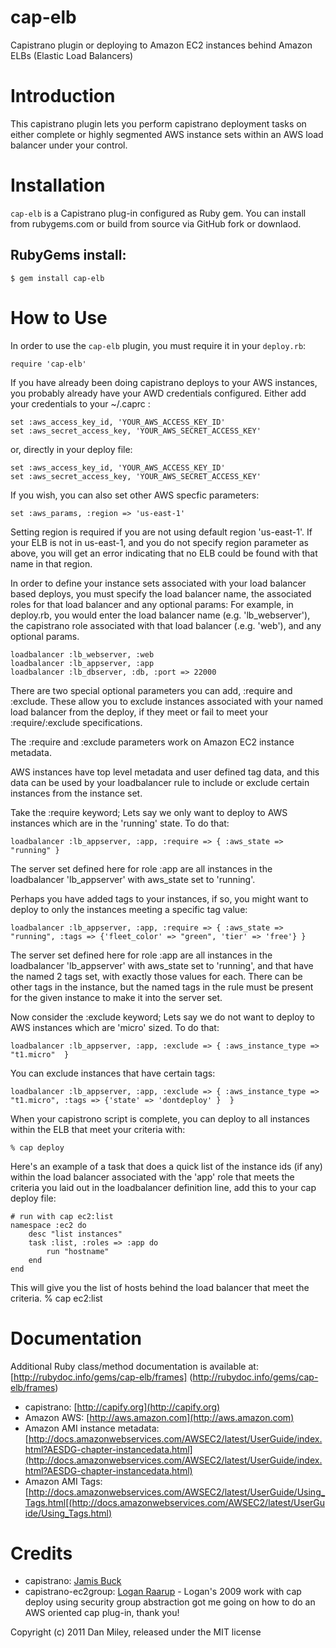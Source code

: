 cap-elb
=================================================

Capistrano plugin or deploying to Amazon EC2 instances behind Amazon ELBs (Elastic Load Balancers)

Introduction
============

This capistrano plugin lets you perform capistrano deployment tasks on  either complete or highly segmented AWS instance sets within an AWS load balancer under your control.

Installation
============

`cap-elb` is a Capistrano plug-in configured as Ruby gem.  You can install from rubygems.com or build from source via GitHub fork or downlaod.

RubyGems install:
---------
	$ gem install cap-elb

How to Use
=====

In order to use the `cap-elb` plugin, you must require it in your `deploy.rb`:

	require 'cap-elb'

If you have already been doing capistrano deploys to your AWS instances, you probably already have your
AWD credentials configured.  Either add your credentials to your ~/.caprc :

	set :aws_access_key_id, 'YOUR_AWS_ACCESS_KEY_ID'
	set :aws_secret_access_key, 'YOUR_AWS_SECRET_ACCESS_KEY'

or, directly in your deploy file:

	set :aws_access_key_id, 'YOUR_AWS_ACCESS_KEY_ID'
	set :aws_secret_access_key, 'YOUR_AWS_SECRET_ACCESS_KEY'

If you wish, you can also set other AWS specfic parameters:

	set :aws_params, :region => 'us-east-1'
	
Setting region is required if you are not using default region 'us-east-1'.
If your ELB is not in us-east-1, and you do not specify region parameter as above,
you will get an error indicating that no ELB could be found with that name in that region.

In order to define your instance sets associated with your load balancer based deploys, you must specify the load balancer name, the associated roles for that load balancer and any optional params:
For example, in deploy.rb, you would enter the load balancer name (e.g. 'lb_webserver'), the capistrano role associated with that load balancer (.e.g. 'web'),
and any optional params.

	loadbalancer :lb_webserver, :web
	loadbalancer :lb_appserver, :app
	loadbalancer :lb_dbserver, :db, :port => 22000

There are two special optional parameters you can add, :require and :exclude. These allow you to exclude instances associated with your named load balancer from the deploy,
if they meet or fail to meet your :require/:exclude specifications. 

The :require and :exclude parameters work on Amazon EC2 instance metadata.

AWS instances have top level metadata and user defined tag data, and this data can be used by your loadbalancer rule
 to include or exclude certain instances from the instance set.

Take the :require keyword; Lets say  we only want to deploy to AWS instances which are in the 'running' state. To do that:

	loadbalancer :lb_appserver, :app, :require => { :aws_state => "running" }

The server set defined here for role :app are all instances in the loadbalancer 'lb_appserver' with aws_state set to 'running'.

Perhaps you have added tags to your instances, if so, you might want to deploy to only the instances meeting a specific tag value:

	loadbalancer :lb_appserver, :app, :require => { :aws_state => "running", :tags => {'fleet_color' => "green", 'tier' => 'free'} }

The server set defined here for role :app are all instances in the loadbalancer 'lb_appserver' with aws_state set to 'running',
and that have the named 2 tags set, with exactly those values for each.  There can be other tags in the instance, but the named tags in the rule must be present
for the given instance to make it into the server set.

Now consider the :exclude keyword; Lets say we do not want to deploy to AWS instances which are 'micro' sized. To do that:
	
	loadbalancer :lb_appserver, :app, :exclude => { :aws_instance_type => "t1.micro"  }

You can exclude instances that have certain tags:

	loadbalancer :lb_appserver, :app, :exclude => { :aws_instance_type => "t1.micro", :tags => {'state' => 'dontdeploy' }  }

When your capistrono script is complete, you can deploy to all instances within the ELB that meet your criteria with:

	% cap deploy

Here's an example of a task that does a quick list of the instance ids (if any) within the load balancer associated with the 'app' role
that meets the criteria you laid out in the loadbalancer definition line, 
add this to your cap deploy file:

	# run with cap ec2:list
	namespace :ec2 do
		desc "list instances"
		task :list, :roles => :app do
			run "hostname"
		end
	end

This will give you the list of hosts behind the load balancer that meet the criteria.
	% cap ec2:list

Documentation
=============
Additional Ruby class/method documentation is available at: [http://rubydoc.info/gems/cap-elb/frames] (http://rubydoc.info/gems/cap-elb/frames)

* capistrano: [http://capify.org](http://capify.org)
* Amazon AWS: [http://aws.amazon.com](http://aws.amazon.com)
* Amazon AMI instance metadata: [http://docs.amazonwebservices.com/AWSEC2/latest/UserGuide/index.html?AESDG-chapter-instancedata.html](http://docs.amazonwebservices.com/AWSEC2/latest/UserGuide/index.html?AESDG-chapter-instancedata.html)
* Amazon AMI Tags: [http://docs.amazonwebservices.com/AWSEC2/latest/UserGuide/Using_Tags.html[(http://docs.amazonwebservices.com/AWSEC2/latest/UserGuide/Using_Tags.html)

Credits
=======
* capistrano: [Jamis Buck](http://github.com/jamis/capistrano)
* capistrano-ec2group: [Logan Raarup](http://github.com/logandk) - Logan's 2009 work with cap deploy using security group abstraction got me going on how to do an AWS oriented cap plug-in, thank you!



Copyright (c) 2011 Dan Miley, released under the MIT license